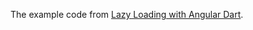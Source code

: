 The example code from [Lazy Loading with Angular Dart](https://medium.com/@matanlurey/lazy-loading-with-angular-dart-14f58004f988).
